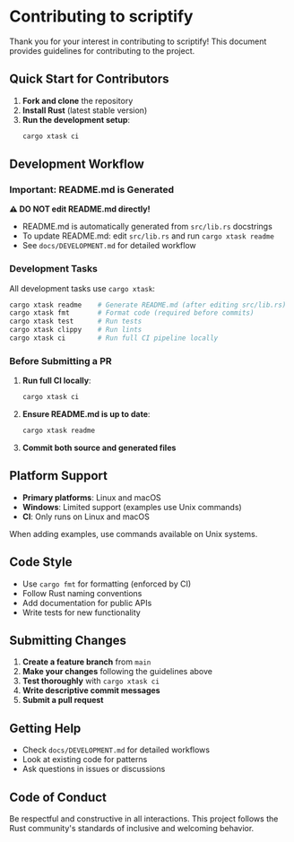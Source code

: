 # Contributing to scriptify

Thank you for your interest in contributing to scriptify! This document provides guidelines for contributing to the project.

## Quick Start for Contributors

1. **Fork and clone** the repository
2. **Install Rust** (latest stable version)
3. **Run the development setup**:
   ```bash
   cargo xtask ci
   ```

## Development Workflow

### Important: README.md is Generated

**⚠️ DO NOT edit README.md directly!**

- README.md is automatically generated from `src/lib.rs` docstrings
- To update README.md: edit `src/lib.rs` and run `cargo xtask readme`
- See `docs/DEVELOPMENT.md` for detailed workflow

### Development Tasks

All development tasks use `cargo xtask`:

```bash
cargo xtask readme    # Generate README.md (after editing src/lib.rs)
cargo xtask fmt       # Format code (required before commits)
cargo xtask test      # Run tests
cargo xtask clippy    # Run lints
cargo xtask ci        # Run full CI pipeline locally
```

### Before Submitting a PR

1. **Run full CI locally**:
   ```bash
   cargo xtask ci
   ```

2. **Ensure README.md is up to date**:
   ```bash
   cargo xtask readme
   ```

3. **Commit both source and generated files**

## Platform Support

- **Primary platforms**: Linux and macOS
- **Windows**: Limited support (examples use Unix commands)
- **CI**: Only runs on Linux and macOS

When adding examples, use commands available on Unix systems.

## Code Style

- Use `cargo fmt` for formatting (enforced by CI)
- Follow Rust naming conventions
- Add documentation for public APIs
- Write tests for new functionality

## Submitting Changes

1. **Create a feature branch** from `main`
2. **Make your changes** following the guidelines above
3. **Test thoroughly** with `cargo xtask ci`
4. **Write descriptive commit messages**
5. **Submit a pull request**

## Getting Help

- Check `docs/DEVELOPMENT.md` for detailed workflows
- Look at existing code for patterns
- Ask questions in issues or discussions

## Code of Conduct

Be respectful and constructive in all interactions. This project follows the Rust community's standards of inclusive and welcoming behavior.